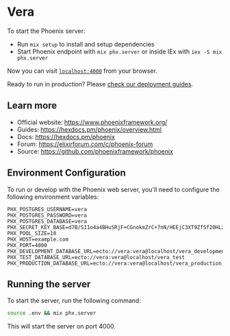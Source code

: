 # Vera

To start the Phoenix server:

  * Run `mix setup` to install and setup dependencies
  * Start Phoenix endpoint with `mix phx.server` or inside IEx with `iex -S mix phx.server`

Now you can visit [`localhost:4000`](http://localhost:4000) from your browser.

Ready to run in production? Please [check our deployment guides](https://hexdocs.pm/phoenix/deployment.html).

## Learn more

  * Official website: https://www.phoenixframework.org/
  * Guides: https://hexdocs.pm/phoenix/overview.html
  * Docs: https://hexdocs.pm/phoenix
  * Forum: https://elixirforum.com/c/phoenix-forum
  * Source: https://github.com/phoenixframework/phoenix


## Environment Configuration
To run or develop with the Phoenix web server, you'll need to configure the following environment variables:

```env
PHX_POSTGRES_USERNAME=vera
PHX_POSTGRES_PASSWORD=vera
PHX_POSTGRES_DATABASE=vera
PHX_SECRET_KEY_BASE=d7B/S11o4a4BHuSRjF+CGnokmZrC+7nN/HEEjC3XT9ZfSf2OHLzg8HfJN2UeyknXwNLxGtMND0SIb5ez3aM6wA==
PHX_POOL_SIZE=10
PHX_HOST=example.com
PHX_PORT=4000
PHX_DEVELOPMENT_DATABASE_URL=ecto://vera:vera@localhost/vera_development
PHX_TEST_DATABASE_URL=ecto://vera:vera@localhost/vera_test
PHX_PRODUCTION_DATABASE_URL=ecto://vera:vera@localhost/vera_production
```

## Running the server

To start the server, run the following command:

```bash
source .env && mix phx.server
```

This will start the server on port 4000.
